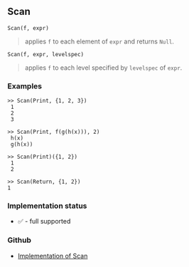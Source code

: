 ## Scan

```
Scan(f, expr)
```

> applies `f` to each element of `expr` and returns `Null`.

```
Scan(f, expr, levelspec)
```

> applies `f` to each level specified by `levelspec` of `expr`.

### Examples

```
>> Scan(Print, {1, 2, 3})
 1
 2
 3
 
>> Scan(Print, f(g(h(x))), 2)
 h(x)
 g(h(x))
 
>> Scan(Print)({1, 2})
 1
 2
 
>> Scan(Return, {1, 2})
1
```






### Implementation status

* &#x2705; - full supported

### Github

* [Implementation of Scan](https://github.com/axkr/symja_android_library/blob/master/symja_android_library/matheclipse-core/src/main/java/org/matheclipse/core/builtin/StructureFunctions.java#L1806) 
